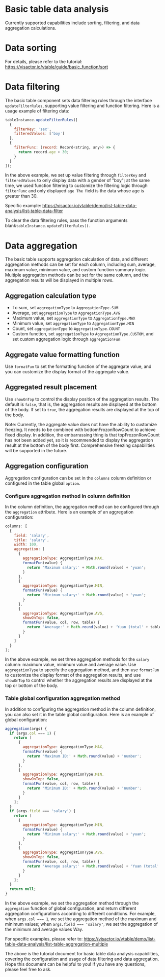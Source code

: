 # Basic table data analysis

Currently supported capabilities include sorting, filtering, and data aggregation calculations.

# Data sorting

For details, please refer to the tutorial: https://visactor.io/vtable/guide/basic_function/sort

# Data filtering

The basic table component sets data filtering rules through the interface `updateFilterRules`, supporting value filtering and function filtering. Here is a usage example of filtering data:

```javascript
tableInstance.updateFilterRules([
  {
    filterKey: 'sex',
    filteredValues: ['boy']
  },
  {
    filterFunc: (record: Record<string, any>) => {
      return record.age > 30;
    }
  }
]);
```

In the above example, we set up value filtering through `filterKey` and `filteredValues` to only display data with a gender of "boy"; at the same time, we used function filtering to customize the filtering logic through `filterFunc` and only displayed `age The `field is the data whose age is greater than 30.

Specific example: https://visactor.io/vtable/demo/list-table-data-analysis/list-table-data-filter

To clear the data filtering rules, pass the function arguments blank`tableInstance.updateFilterRules()`.

# Data aggregation

The basic table supports aggregation calculation of data, and different aggregation methods can be set for each column, including sum, average, maximum value, minimum value, and custom function summary logic. Multiple aggregation methods can be set for the same column, and the aggregation results will be displayed in multiple rows.

## Aggregation calculation type

- To sum, set `aggregationType` to `AggregationType.SUM`
- Average, set `aggregationType` to `AggregationType.AVG`
- Maximum value, set `aggregationType` to `AggregationType.MAX`
- Minimum value, set `aggregationType` to `AggregationType.MIN`
- Count, set `aggregationType` to `AggregationType.COUNT`
- Custom function, set `aggregationType` to `AggregationType.CUSTOM`, and set custom aggregation logic through `aggregationFun`

## Aggregate value formatting function

Use `formatFun` to set the formatting function of the aggregate value, and you can customize the display format of the aggregate value.

## Aggregated result placement

Use `showOnTop` to control the display position of the aggregation results. The default is `false`, that is, the aggregation results are displayed at the bottom of the body. If set to `true`, the aggregation results are displayed at the top of the body.

Note: Currently, the aggregate value does not have the ability to customize freezing. It needs to be combined with bottomFrozonRowCount to achieve fixed display. In addition, the embarrassing thing is that topFrozonRowCount has not been added yet, so it is recommended to display the aggregation result at the bottom of the body first. Comprehensive freezing capabilities will be supported in the future.

## Aggregation configuration

Aggregation configuration can be set in the `columns` column definition or configured in the table global `option`.

### Configure aggregation method in column definition

In the column definition, the aggregation method can be configured through the `aggregation` attribute. Here is an example of an aggregation configuration:

```javascript
columns: [
  {
    field: 'salary',
    title: 'salary',
    width: 100,
    aggregation: [
      {
        aggregationType: AggregationType.MAX,
        formatFun(value) {
          return 'Maximum salary:' + Math.round(value) + 'yuan';
        }
      },
      {
        aggregationType: AggregationType.MIN,
        formatFun(value) {
          return 'Minimum salary:' + Math.round(value) + 'yuan';
        }
      },
      {
        aggregationType: AggregationType.AVG,
        showOnTop: false,
        formatFun(value, col, row, table) {
          return 'Average:' + Math.round(value) + 'Yuan (total' + table.recordsCount + 'data)';
        }
      }
    ]
  }
];
```

In the above example, we set three aggregation methods for the `salary` column: maximum value, minimum value and average value. Use `aggregationType` to specify the aggregation method, and then use `formatFun` to customize the display format of the aggregation results, and use `showOnTop` to control whether the aggregation results are displayed at the top or bottom of the body.

### Table global configuration aggregation method

In addition to configuring the aggregation method in the column definition, you can also set it in the table global configuration. Here is an example of global configuration:

```javascript
aggregation(args) {
  if (args.col === 1) {
    return [
      {
        aggregationType: AggregationType.MAX,
        formatFun(value) {
          return 'Maximum ID:' + Math.round(value) + 'number';
        }
      },
      {
        aggregationType: AggregationType.MIN,
        showOnTop: false,
        formatFun(value, col, row, table) {
          return 'Minimum ID:' + Math.round(value) + 'number';
        }
      }
    ];
  }
  if (args.field === 'salary') {
    return [
      {
        aggregationType: AggregationType.MIN,
        formatFun(value) {
          return 'Minimum salary:' + Math.round(value) + 'yuan';
        }
      },
      {
        aggregationType: AggregationType.AVG,
        showOnTop: false,
        formatFun(value, col, row, table) {
          return 'Average salary:' + Math.round(value) + 'Yuan (total' + table.recordsCount + 'data)';
        }
      }
    ];
  }
  return null;
}
```

In the above example, we set the aggregation method through the `aggregation` function of global configuration, and return different aggregation configurations according to different conditions. For example, when `args.col === 1`, we set the aggregation method of the maximum and minimum values; when `args.field === 'salary'`, we set the aggregation of the minimum and average values Way.

For specific examples, please refer to: https://visactor.io/vtable/demo/list-table-data-analysis/list-table-aggregation-multiple

The above is the tutorial document for basic table data analysis capabilities, covering the configuration and usage of data filtering and data aggregation. Hope this document can be helpful to you! If you have any questions, please feel free to ask.
